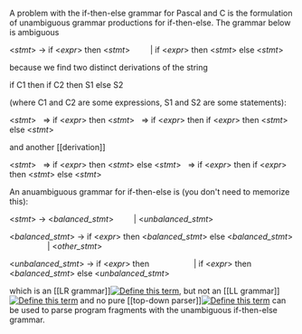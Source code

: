A problem with the if-then-else grammar for Pascal and C is the formulation of unambiguous grammar productions for if-then-else. The grammar below is ambiguous

<_stmt_> -> if <_expr_> then <_stmt_>
        | if <_expr_> then <_stmt_> else <_stmt_>

because we find two distinct derivations of the string

if C1 then if C2 then S1 else S2

(where C1 and C2 are some expressions, S1 and S2 are some statements):

<_stmt_>
  => if <_expr_> then <_stmt_>
  => if <_expr_> then if <_expr_> then <_stmt_> else <_stmt_>

and another [[derivation]]

<_stmt_>
  => if <_expr_> then <_stmt_> else <_stmt_>
  => if <_expr_> then if <_expr_> then <_stmt_> else <_stmt_>

An anuambiguous grammar for if-then-else is (you don't need to memorize this):

<_stmt_> -> <_balanced_stmt_>
        | <_unbalanced_stmt_>

<_balanced_stmt_> -> if <_expr_> then <_balanced_stmt_> else <_balanced_stmt_>
                 | <_other_stmt_>

<_unbalanced_stmt_> -> if <_expr_> then
                   | if <_expr_> then <_balanced_stmt_> else <_unbalanced_stmt_>

which is an [[LR grammar]][![Define this term](https://www.cs.fsu.edu/~engelen/courses/COP402003/define.gif)](https://www.cs.fsu.edu/~engelen/courses/COP402003/board.html#lrgrammar), but not an [[LL grammar]][![Define this term](https://www.cs.fsu.edu/~engelen/courses/COP402003/define.gif)](https://www.cs.fsu.edu/~engelen/courses/COP402003/board.html#llgrammar) and no pure [[top-down parser]][![Define this term](https://www.cs.fsu.edu/~engelen/courses/COP402003/define.gif)](https://www.cs.fsu.edu/~engelen/courses/COP402003/board.html#topdownparser) can be used to parse program fragments with the unambiguous if-then-else grammar.